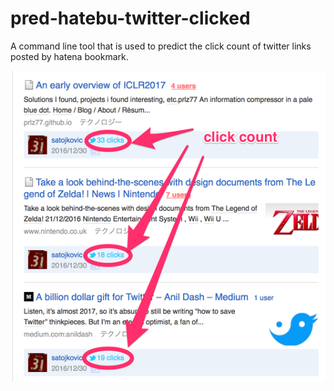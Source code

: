 # pred-hatebu-twitter-clicked

A command line tool that is used to predict the click count of twitter links posted by hatena bookmark.


![](overview_click_count.png)
